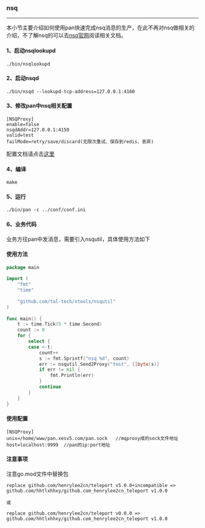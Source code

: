 ### nsq
-----

本小节主要介绍如何使用pan快速完成nsq消息的生产，在此不再对nsq做相关的介绍，不了解nsq的可以去[nsq官网](https://nsq.io/)阅读相关文档。

#### 1、启动nsqlookupd
```shell
./bin/nsqlookupd
```
#### 2、启动nsqd
```shell
./bin/nsqd --lookupd-tcp-address=127.0.0.1:4160
```
#### 3、修改pan中nsq相关配置
```shell
[NSQProxy]
enable=false
nsqdAddr=127.0.0.1:4150
valid=test
failMode=retry/save/discard(无限次重试、保存到redis、丢弃)

```
配置文档请点击[这里](../config/config.md)

#### 4、编译
```shell
make
```
#### 5、运行
```shell
./bin/pan -c ../conf/conf.ini
```
#### 6、业务代码
业务方往pan中发消息，需要引入nsqutil，具体使用方法如下

#### 使用方法
```go
package main
 
import (
    "fmt"
    "time"
 
    "github.com/tal-tech/xtools/nsqutil"
)
 
func main() {
    t := time.Tick(5 * time.Second)
    count := 0
    for {
        select {
        case <-t:
            count++
            s := fmt.Sprintf("nsq %d", count)
            err := nsqutil.Send2Proxy("test", []byte(s))
            if err != nil {
                fmt.Println(err)
            }
            continue
        }
    }
}
```
#### 使用配置
```shell
[NSQProxy]
unix=/home/www/pan.xesv5.com/pan.sock   //mqproxy成的sock文件地址
host=localhost:9999  //pan的ip:port地址
```

#### 注意事项
注意go.mod文件中替换包
```shell
replace github.com/henrylee2cn/teleport v5.0.0+incompatible => github.com/hhtlxhhxy/github.com_henrylee2cn_teleport v1.0.0

或

replace github.com/henrylee2cn/teleport v0.0.0 => github.com/hhtlxhhxy/github.com_henrylee2cn_teleport v1.0.0
```